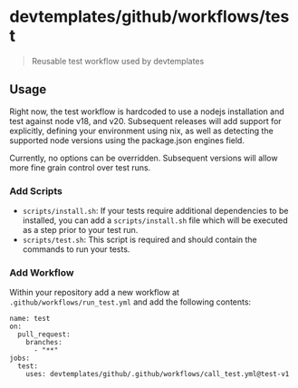 # devtemplates/github/workflows/test

> Reusable test workflow used by devtemplates

## Usage

Right now, the test workflow is hardcoded to use a nodejs installation and test
against node v18, and v20. Subsequent releases will add support for explicitly,
defining your environment using nix, as well as detecting the supported node
versions using the package.json engines field.

Currently, no options can be overridden. Subsequent versions will allow more
fine grain control over test runs.

### Add Scripts

- `scripts/install.sh`: If your tests require additional dependencies to be
  installed, you can add a `scripts/install.sh` file which will be executed as a
  step prior to your test run.
- `scripts/test.sh`: This script is required and should contain the commands
  to run your tests.

### Add Workflow

Within your repository add a new workflow at `.github/workflows/run_test.yml`
and add the following contents:

```
name: test
on:
  pull_request:
    branches:
      - "**"
jobs:
  test:
    uses: devtemplates/github/.github/workflows/call_test.yml@test-v1
```
